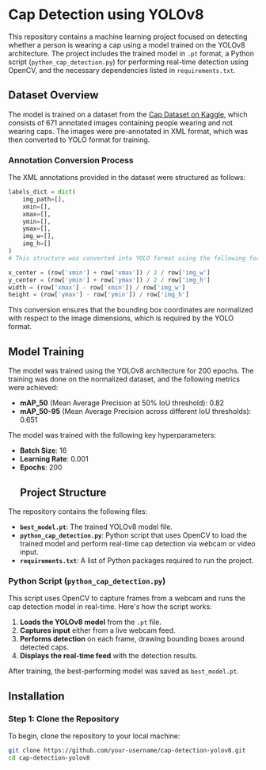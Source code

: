 # Cap Detection using YOLOv8

This repository contains a machine learning project focused on detecting whether a person is wearing a cap using a model trained on the YOLOv8 architecture. The project includes the trained model in `.pt` format, a Python script (`python_cap_detection.py`) for performing real-time detection using OpenCV, and the necessary dependencies listed in `requirements.txt`.

## Dataset Overview

The model is trained on a dataset from the [Cap Dataset on Kaggle](https://www.kaggle.com/datasets/shivanandverma/cap-dataset), which consists of 671 annotated images containing people wearing and not wearing caps. The images were pre-annotated in XML format, which was then converted to YOLO format for training.

### Annotation Conversion Process

The XML annotations provided in the dataset were structured as follows:
```python
labels_dict = dict(
    img_path=[],
    xmin=[],
    xmax=[],
    ymin=[],
    ymax=[],
    img_w=[],
    img_h=[]
)
# This structure was converted into YOLO format using the following formula for bounding box normalization:

x_center = (row['xmin'] + row['xmax']) / 2 / row['img_w']
y_center = (row['ymin'] + row['ymax']) / 2 / row['img_h']
width = (row['xmax'] - row['xmin']) / row['img_w']
height = (row['ymax'] - row['ymin']) / row['img_h']
```
This conversion ensures that the bounding box coordinates are normalized with respect to the image dimensions, which is required by the YOLO format.
## Model Training
The model was trained using the YOLOv8 architecture for 200 epochs. The training was done on the normalized dataset, and the following metrics were achieved:

- **mAP_50** (Mean Average Precision at 50% IoU threshold): 0.82
- **mAP_50-95** (Mean Average Precision across different IoU thresholds): 0.651

The model was trained with the following key hyperparameters:

- **Batch Size**: 16
- **Learning Rate**: 0.001
- **Epochs**: 200
  ## Project Structure

The repository contains the following files:

- **`best_model.pt`**: The trained YOLOv8 model file.
- **`python_cap_detection.py`**: Python script that uses OpenCV to load the trained model and perform real-time cap detection via webcam or video input.
- **`requirements.txt`**: A list of Python packages required to run the project.

### Python Script (`python_cap_detection.py`)

This script uses OpenCV to capture frames from a webcam and runs the cap detection model in real-time. Here's how the script works:

1. **Loads the YOLOv8 model** from the `.pt` file.
2. **Captures input** either from a live webcam feed.
3. **Performs detection** on each frame, drawing bounding boxes around detected caps.
4. **Displays the real-time feed** with the detection results.

After training, the best-performing model was saved as `best_model.pt`.

## Installation

### Step 1: Clone the Repository

To begin, clone the repository to your local machine:

```bash
git clone https://github.com/your-username/cap-detection-yolov8.git
cd cap-detection-yolov8
```




